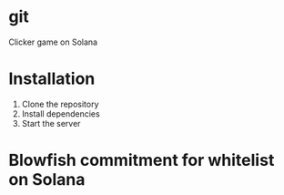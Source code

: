 # git
 Clicker game on Solana

# Installation

1. Clone the repository
2. Install dependencies
3. Start the server

# Blowfish commitment for whitelist on Solana